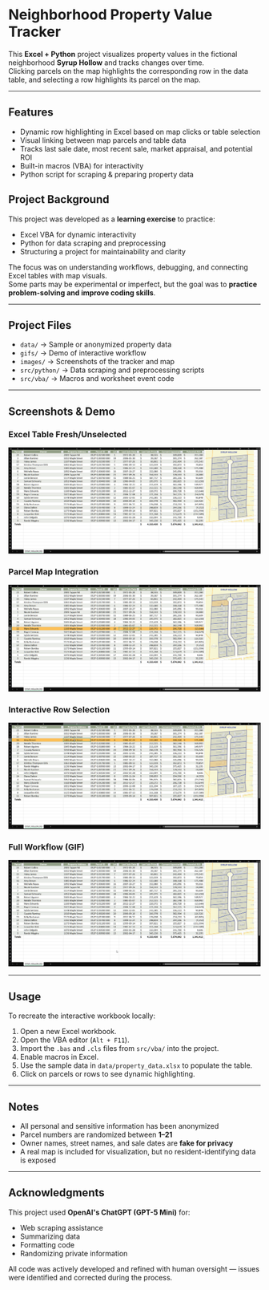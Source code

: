 # Neighborhood Property Value Tracker

This **Excel + Python** project visualizes property values in the fictional neighborhood **Syrup Hollow** and tracks changes over time.  
Clicking parcels on the map highlights the corresponding row in the data table, and selecting a row highlights its parcel on the map.

---

## Features
- Dynamic row highlighting in Excel based on map clicks or table selection  
- Visual linking between map parcels and table data  
- Tracks last sale date, most recent sale, market appraisal, and potential ROI  
- Built-in macros (VBA) for interactivity  
- Python script for scraping & preparing property data  

## Project Background

This project was developed as a **learning exercise** to practice:  
- Excel VBA for dynamic interactivity  
- Python for data scraping and preprocessing  
- Structuring a project for maintainability and clarity  

The focus was on understanding workflows, debugging, and connecting Excel tables with map visuals.  
Some parts may be experimental or imperfect, but the goal was to **practice problem-solving and improve coding skills**.

---

## Project Files
- `data/` → Sample or anonymized property data  
- `gifs/` → Demo of interactive workflow  
- `images/` → Screenshots of the tracker and map  
- `src/python/` → Data scraping and preprocessing scripts
- `src/vba/` → Macros and worksheet event code  

---

## Screenshots & Demo

### Excel Table Fresh/Unselected
![Excel Table Highlight](images/unselected.png)

### Parcel Map Integration
![Parcel Map](images/map_select.png)

### Interactive Row Selection
![Row Selection Demo](images/row_select.png)

### Full Workflow (GIF)
![Workflow Demo](gifs/demo.gif)

---

## Usage

To recreate the interactive workbook locally:  

1. Open a new Excel workbook.  
2. Open the VBA editor (`Alt + F11`).  
3. Import the `.bas` and `.cls` files from `src/vba/` into the project.  
4. Enable macros in Excel.  
5. Use the sample data in `data/property_data.xlsx` to populate the table.  
6. Click on parcels or rows to see dynamic highlighting.

---

## Notes
- All personal and sensitive information has been anonymized  
- Parcel numbers are randomized between **1–21**  
- Owner names, street names, and sale dates are **fake for privacy**  
- A real map is included for visualization, but no resident-identifying data is exposed  

---

## Acknowledgments
This project used **OpenAI's ChatGPT (GPT-5 Mini)** for:  
- Web scraping assistance  
- Summarizing data  
- Formatting code  
- Randomizing private information  

All code was actively developed and refined with human oversight — issues were identified and corrected during the process.  

